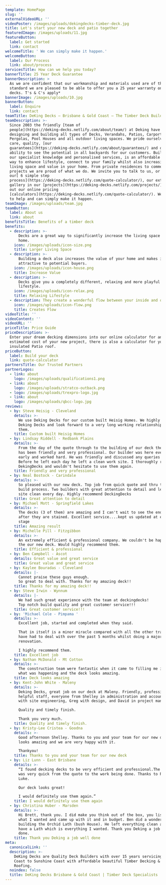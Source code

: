```yaml
---
template: HomePage
slug: ''
externalVideoURL: ''
videoPoster: /images/uploads/dekingdecks-timber-deck.jpg
title: Let's start your new deck and patio together
featuredImage: /images/uploads/11.jpg
featureButton:
  label: Get started
  link: contact
welcomeTitle: ' We can simply make it happen.'
welcomeButton:
  label: Our Process
  link: about/process
servicesTitle: How can we help you today?
bannerTitle: 25 Year Deck Guarantee
bannerDescription: >
  As we are confident that our workmanship and materials used are of the highest
  standard we are pleased to be able to offer you a 25 year warranty on our
  decks. T's & C's apply*
bannerImage: /images/uploads/10.jpg
bannerButton:
  label: Enquire
  link: contact
teamTitle: DeKing Decks – Brisbane & Gold Coast – The Timber Deck Builder Specialists
teamDescription: >-
  Since 2003 the friendly [team of
  people](https://deking-decks.netlify.com/about/team/) at Deking have been
  designing and building all types of Decks, Verandahs, Patios, Carports,
  Pergolas, Pool Houses and all outdoor living spaces. We pride ourselves on our
  care, quality, [our
  guarantees](https://deking-decks.netlify.com/about/guarantees/) and our
  ability to see the potential in all backyards for our customers. Building on
  our specialist knowledge and personalised services, is an affordable and easy
  way to enhance lifestyle, connect to your family whilst also increasing both
  living space and value in your home. From private residences to commercial
  projects we are proud of what we do. We invite you to talk to us, or check out
  our[ 6 simple step
  process](https://deking-decks.netlify.com/quote-calculator/), our extensive
  gallery in our [projects](https://deking-decks.netlify.com/projects/) or try
  out our online pricing
  [calculators](https://deking-decks.netlify.com/quote-calculator/). We are here
  to help and can simply make it happen.
teamImage: /images/uploads/team.jpg
teamButton:
  label: About us
  link: about
benefitsTitle: Benefits of a timber deck
benefits:
  - description: >-
      Decks are a great way to significantly increase the living space of your
      home.
    icon: /images/uploads/icon-size.png
    title: Larger Living Space
  - description: >-
      Building a deck also increases the value of your home and makes it more
      attractive to potential buyers.
    icon: /images/uploads/icon-house.png
    title: Increase Value
  - description: >-
      Decks give you a completely different, relaxing and more playful home
      lifestyle.
    icon: /images/uploads/icon-relax.png
    title: Relaxing Lifestyle
  - description: They create a wonderful flow between your inside and outside spaces.
    icon: /images/uploads/icon-flow.png
    title: Creates Flow
videoTitle: ''
videoContent: ''
videoURL: ''
priceTitle: Price Guide
priceDescription: >-
  Enter your dream decking dimensions into our online calculator for an
  estimated cost of your new project, there is also a calculator for your
  insulated Patio roof.
priceButton:
  label: Build your deck
  link: quote-calculator
partnersTitle: Our Trusted Partners
partnerLogos:
  - link: about
    logo: /images/uploads/qualifications1.png
  - link: about
    logo: /images/uploads/stratco-outback.png
  - logo: /images/uploads/trexpro-logo.jpg
  - link: about
    logo: /images/uploads/qbcc-logo.jpg
reviews:
  - by: Steve Heisig - Cleveland
    details: >-
      We use Deking Decks for our custom built Heisig Homes. We highly recommend
      Deking Decks and look forward to a very long working relationship with
      them.
    title: Custom built Heisig Homes
  - by: Lindsay Riddell - Redbank Plains
    details: >-
      From the day of the quote through to the building of our deck the service
      has been friendly and very professional. Our builder was here every day
      early and worked hard. He was friendly and discussed any queries I had.
      Before he left each day he left a clean work site. I thoroughly recommend
      DekingDecks and wouldn't hesitate to use them again.
    title: Friendly and very professional
  - by: Neal Bostock - Carindale
    details: >-
      So pleased with our new deck. Top job from quick quote and thru the whole
      build process. Two builders with great attention to detail and left th3
      site clean every day. Highly recommend DeckingDecks
    title: Great attention to detail
  - by: Michael Mott - Springfield Lakes
    details: >-
      The decks (3 of them) are amazing and I can't wait to see the end result
      after they are stained. Excellent service....kept us updated at every
      stage
    title: Amazing result
  - by: Michelle Pill - Fitzgibbon
    details: >-
      An extremely efficient & professional company. We couldn't be happy with
      the our new deck. Would highly recommend them.
    title: Efficient & professional
  - by: Ben Campbell - Ascot
    details: Great value and great service
    title: Great value and great service
  - by: Kaylee Bouradas - Cleveland
    details: |-
      Cannot praise these guys enough.
      So great to deal with. Thanks for my amazing deck!!
    title: Thanks for my amazing deck!!
  - by: Steve Irwin - Wynnum
    details: |-
      We had such great experience with the team at deckingdecks!
      Top notch build quality and great customer service!!!
    title: Great customer service!!!
  - by: 'Michael Cole - Pimpama '
    details: >-
      Excellent job, started and completed when they said.

      That in itself is a minor miracle compared with all the other trades I
      have had to deal with over the past 5 months whilst doing a major house
      renovation.

      I highly recommend them.
    title: Excellent job
  - by: Nathan McDonald - Mt Cotton
    details: >-
      The construction team were fantastic when it came to filling me in with
      what was happening and the deck looks amazing.
    title: Deck looks amazing
  - by: Kent-John White - Maleny
    details: >-
      Deking Decks, great job on our deck at Maleny. Friendly, professional, and
      helpful staff, everyone from Shelley in administration and accounts, Roly
      with site engineering, Greg with design, and David in project management.

      Quality and timely finish.

      Thank you very much.
    title: Quality and timely finish.
  - by: Kristy-Lee Cristea - Goodna
    details: >-
      Good afternoon Shelley. Thanks to you and your team for our new deck, it
      looks amazing and we are very happy with it.  

      Thankyou!
    title: Thanks to you and your team for our new deck
  - by: Liz Lunn - East Brisbane
    details: >-
      “I found decking decks to be very efficient and professional.The process
      was very quick from the quote to the work being done. Thanks to Roly and
      Luke.

      Our deck looks great! 

      I would definitely use them again.”
    title: I would definitely use them again
  - by: Christina Huber - Marsden
    details: >-
      Hi Brett, thank you. I did make you think out of the box, you listened to
      what I wanted and came up with it and in budget. Ben did a wonderful job
      building the Orchid Lath (bush House). He left everything clean and now I
      have a Lath which is everything I wanted. Thank you Deking a job well
      done.
    title: Thank you Deking a job well done
meta:
  canonicalLink: ''
  description: >-
    DeKing Decks are Quality Deck Builders with over 15 years servicing the Gold
    Coast to Sunshine Coast with affordable beautiful Timber Decking & Patio
    Roofing.
  noindex: false
  title: DeKing Decks Brisbane & Gold Coast | Timber Deck Specialists
---
```


